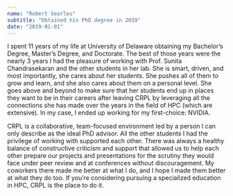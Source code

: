 ```yaml
---
name: "Robert Searles"
subtitle: "Obtained his PhD degree in 2019"
date: "2019-01-01" 
---
```


I spent 11 years of my life at University of Delaware obtaining my Bachelor’s Degree, Master’s Degree, and Doctorate. The best of those years were the nearly 3 years I had the pleasure of working with Prof. Sunita Chandrasekaran and the other students in her lab. She is smart, driven, and most importantly, she cares about her students. She pushes all of them to grow and learn, and she also cares about them on a personal level. She goes above and beyond to make sure that her students end up in places they want to be in their careers after leaving CRPL by leveraging all the connections she has made over the years in the field of HPC (which are extensive). In my case, I ended up working for my first-choice: NVIDIA.

CRPL is a collaborative, team-focused environment led by a person I can only describe as the ideal PhD advisor. All the other students I had the privilege of working with supported each other. There was always a healthy balance of constructive criticism and support that allowed us to help each other prepare our projects and presentations for the scrutiny they would face under peer review and at conferences without discouragement. My coworkers there made me better at what I do, and I hope I made them better at what they do too. If you’re considering pursuing a specialized education in HPC, CRPL is the place to do it.